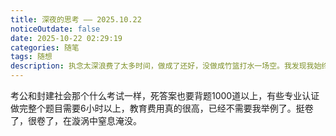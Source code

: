 ```yaml
---
title: 深夜的思考 —— 2025.10.22
noticeOutdate: false
date: 2025-10-22 02:29:19
categories: 随笔
tags: 随想
description: 执念太深浪费了太多时间，做成了还好，没做成竹篮打水一场空。我发现我始终混不过有很强目的性功利心的人，倒没什么贬义，每个人为自己而活，这没什么不对，其实挺好的。
---
```


考公和封建社会那个什么考试一样，死答案也要背题1000道以上，有些专业认证做完整个题目需要6小时以上，教育费用真的很高，已经不需要我举例了。挺卷了，很卷了，在漩涡中窒息淹没。



